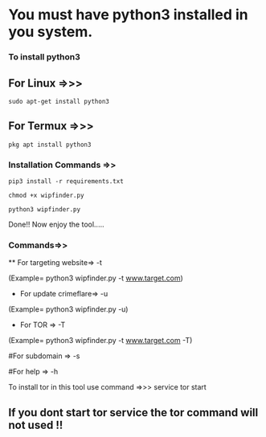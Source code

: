 # You must have python3 installed in you system.
### To install python3
## For Linux =>>> 
```
sudo apt-get install python3 
```
## For Termux =>>> 
```
pkg apt install python3
```

### Installation Commands =>> 
```
pip3 install -r requirements.txt
```
```
chmod +x wipfinder.py
```
```
python3 wipfinder.py
```

Done!! Now enjoy the tool.....

### Commands=>> 
** For targeting website=> -t   

(Example= python3 wipfinder.py -t www.target.com)


* For update crimeflare=> -u   

(Example= python3 wipfinder.py -u)


* For TOR              => -T   

(Example= python3 wipfinder.py -t www.target.com -T)


#For subdomain        => -s   


#For help             => -h 

To install tor in this tool use command =>>>   service tor start  
## If you dont start tor service the tor command will not used !! 
